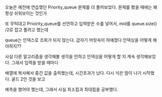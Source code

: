 오늘은 예전에 연습했던 Priority_queue 문제를 더 풀어보았다. 문제를 봤을 때에는 왜 항상 쉬워보이는 것인가

또 무턱대고 Prioirity_queue를 선언하고 입력받은 수를 넣어서, mid를 queue.size() /2로 잡고 풀려고 했는데

queue는 인덱스로 조회가 되지 않는다. 갑자기 머릿속이 하얘졌다 인덱싱을 어떻게 해야하지??

사실 다른 알고리즘을 생각해볼 생각을 안하고 인덱싱을 어떻게 할 지 계속 생각해보았다. 그래서 입력을 받을 때마다

배열에 복사해서 중간 값을 출력했는데, 시간초과가 났다. 다시 식은 땀이 나기 시작했다. 골드 2인 것을 보고

예측을 했어야 했는데, 그래서 사실 최소힙과 최대힙을 공부했다.
